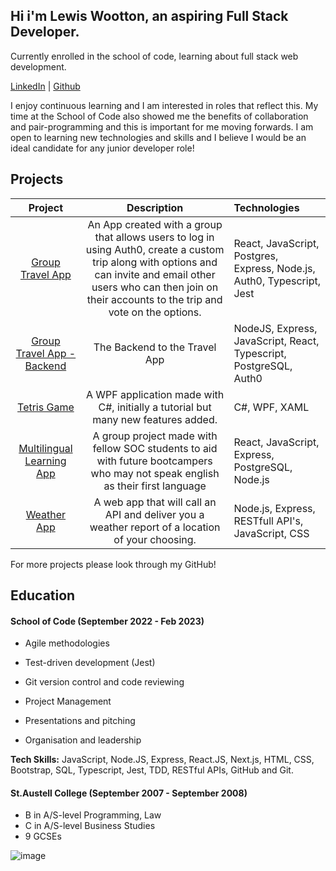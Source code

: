 ## Hi i'm Lewis Wootton, an aspiring Full Stack Developer.

Currently enrolled in the school of code, learning about full stack web development. 

[LinkedIn](https://www.linkedin.com/in/lewis-wootton-30645322b/) | [Github](https://github.com/L-E-W-1-5)

I enjoy continuous learning and I am interested in roles that reflect this. My time at the School of Code also showed me the benefits of collaboration and pair-programming and this is important for me moving forwards. I am open to learning new technologies and skills and I believe I would be an ideal candidate for any junior developer role!

## Projects

|                 Project                  |               Description                | Technologies                             |
| :--------------------------------------: | :--------------------------------------: | :--------------------------------------- |
| [Group Travel App](https://github.com/L-E-W-1-5/travel_herd_frontend) | An App created with a group that allows users to log in using Auth0, create a custom trip along with options and can invite and email other users who can then join on their accounts to the trip and vote on the options. | React, JavaScript, Postgres, Express, Node.js, Auth0, Typescript, Jest |
| [Group Travel App - Backend](https://github.com/L-E-W-1-5/travel_herd_backend) | The Backend to the Travel App | NodeJS, Express, JavaScript, React, Typescript, PostgreSQL, Auth0 |
| [Tetris Game](https://github.com/L-E-W-1-5/Tetris-WPF) |A WPF application made with C#, initially a tutorial but many new features added.| C#, WPF, XAML |
| [Multilingual Learning App](https://github.com/L-E-W-1-5/Week_9_Project) | A group project made with fellow SOC students to aid with future bootcampers who may not speak english as their first language | React, JavaScript, Express, PostgreSQL, Node.js |
| [Weather App](https://github.com/L-E-W-1-5/weather_app) | A web app that will call an API and deliver you a weather report of a location of your choosing. | Node.js, Express, RESTfull API's, JavaScript, CSS |


For more projects please look through my GitHub!

## Education

#### School of Code (September 2022 - Feb 2023)

- Agile methodologies

- Test-driven development (Jest)

- Git version control and code reviewing

- Project Management

- Presentations and pitching

- Organisation and leadership

**Tech Skills:** JavaScript, Node.JS, Express, React.JS, Next.js, HTML, CSS, Bootstrap, SQL, Typescript, Jest, TDD, RESTful APIs, GitHub and Git.

#### St.Austell College (September 2007 - September 2008)

- B in A/S-level Programming, Law
- C in A/S-level Business Studies
- 9 GCSEs


![image](https://www.codewars.com/users/L-E-W-1-5/badges/small)

